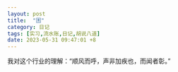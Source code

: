 ```yaml
---
layout: post
title:  "困"
category: 日记
tags: [实习,流水账,日记,胡说八道]
date: 2023-05-31 09:47:01 +8
---
```

我对这个行业的理解：“顺风而呼，声非加疾也，而闻者彰。”